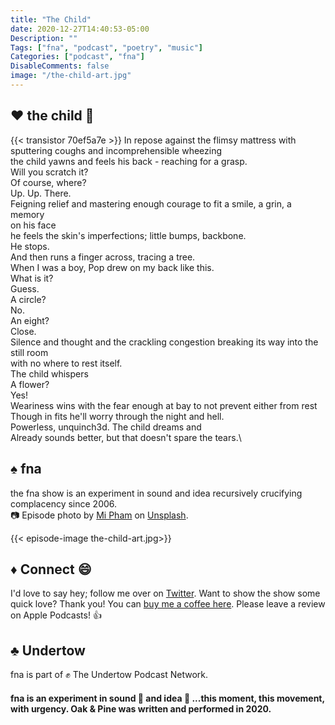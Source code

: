 ```yaml
---
title: "The Child"
date: 2020-12-27T14:40:53-05:00
Description: ""
Tags: ["fna", "podcast", "poetry", "music"]
Categories: ["podcast", "fna"]
DisableComments: false
image: "/the-child-art.jpg"
---
```





## :heart: the child :child:
{{< transistor 70ef5a7e >}}
In repose against the flimsy mattress with sputtering coughs and incomprehensible wheezing\
the child yawns and feels his back - reaching for a grasp.\
Will you scratch it?\
Of course, where?\
Up. Up. There.\
Feigning relief and mastering enough courage to fit a smile, a grin, a memory\
on his face\
he feels the skin's imperfections; little bumps, backbone.\
He stops.\
And then runs a finger across, tracing a tree.\
When I was a boy, Pop drew on my back like this.\
What is it?\
Guess.\
A circle?\
No. \
An eight?\
Close.\
Silence and thought and the crackling congestion breaking its way into the still room\
with no where to rest itself.\
The child whispers\
A flower?\
Yes!\
Weariness wins with the fear enough at bay to not prevent either from rest\
Though in fits he'll worry through the night and hell.\
Powerless, unquinch3d. The child dreams and \
Already sounds better, but that doesn't spare the tears.\


## :spades: fna
the fna show is an experiment in sound and idea recursively crucifying complacency since 2006.\
:camera: Episode photo by [Mi Pham](https://unsplash.com/@phammi) on [Unsplash](https://unsplash.com/).

{{< episode-image the-child-art.jpg>}}


## :diamonds: Connect :smile:
I'd love to say hey; follow me over on [Twitter](https://twitter.com/EamonnCottrell).
Want to show the show some quick love? Thank you! You can [buy me a coffee here](https://www.buymeacoffee.com/W4V7SRM).
Please leave a review on Apple Podcasts! :thumbsup:

## :clubs: Undertow
fna is part of :fist: The Undertow Podcast Network.
#### fna is an experiment in sound :musical_score: and idea :thought_balloon: ...this moment, this movement, with urgency. Oak & Pine was written and performed in 2020.